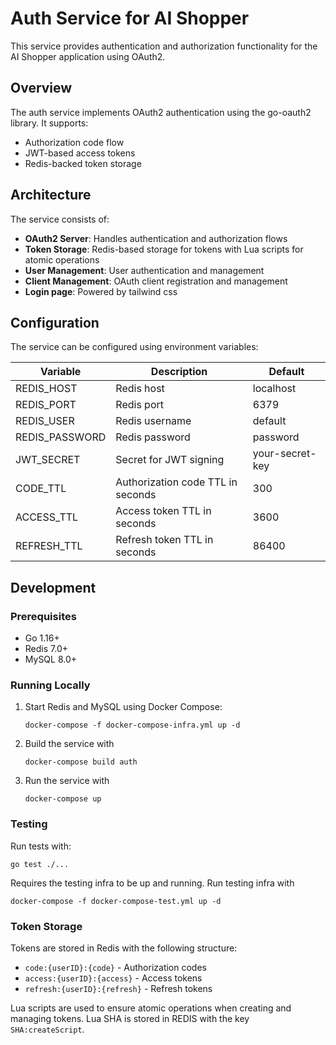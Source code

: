 # Auth Service for AI Shopper

This service provides authentication and authorization functionality for the AI Shopper application using OAuth2.

## Overview

The auth service implements OAuth2 authentication using the go-oauth2 library. It supports:

- Authorization code flow
- JWT-based access tokens
- Redis-backed token storage

## Architecture

The service consists of:

- **OAuth2 Server**: Handles authentication and authorization flows
- **Token Storage**: Redis-based storage for tokens with Lua scripts for atomic operations
- **User Management**: User authentication and management
- **Client Management**: OAuth client registration and management
- **Login page**: Powered by tailwind css

## Configuration

The service can be configured using environment variables:

| Variable | Description | Default |
|----------|-------------|---------|
| REDIS_HOST | Redis host | localhost |
| REDIS_PORT | Redis port | 6379 |
| REDIS_USER | Redis username | default |
| REDIS_PASSWORD | Redis password | password |
| JWT_SECRET | Secret for JWT signing | your-secret-key |
| CODE_TTL | Authorization code TTL in seconds | 300 |
| ACCESS_TTL | Access token TTL in seconds | 3600 |
| REFRESH_TTL | Refresh token TTL in seconds | 86400 |

## Development

### Prerequisites

- Go 1.16+
- Redis 7.0+
- MySQL 8.0+

### Running Locally

1. Start Redis and MySQL using Docker Compose:
   ```
   docker-compose -f docker-compose-infra.yml up -d
   ```

2. Build the service with 
    ```
    docker-compose build auth
    ```

3. Run the service with 
    ```
    docker-compose up
    ```

### Testing

Run tests with:
```
go test ./...
```

Requires the testing infra to be up and running. Run testing infra with
```
docker-compose -f docker-compose-test.yml up -d
```

### Token Storage

Tokens are stored in Redis with the following structure:
- `code:{userID}:{code}` - Authorization codes
- `access:{userID}:{access}` - Access tokens
- `refresh:{userID}:{refresh}` - Refresh tokens

Lua scripts are used to ensure atomic operations when creating and managing tokens. Lua SHA is stored in REDIS with the key `SHA:createScript`.